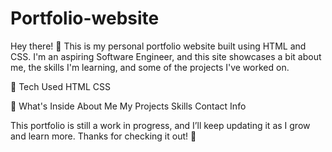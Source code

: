 # Portfolio-website

Hey there! 👋
This is my personal portfolio website built using HTML and CSS. I'm an aspiring Software Engineer, and this site showcases a bit about me, the skills I'm learning, and some of the projects I've worked on.

🧰 Tech Used
HTML
CSS

📌 What's Inside
About Me
My Projects
Skills
Contact Info

This portfolio is still a work in progress, and I’ll keep updating it as I grow and learn more. Thanks for checking it out! 🙌
